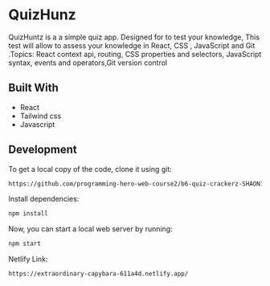 # QuizHunz

QuizHuntz is a a simple quiz app. Designed for to test your knowledge, This test will allow to assess your knowledge in React, CSS , JavaScript and Git .Topics: React context api, routing, CSS properties and selectors, JavaScript syntax, events and operators,Git version control

## Built With
- React
- Tailwind css
- Javascript

## Development
To get a local copy of the code, clone it using git:

```sh
https://github.com/programming-hero-web-course2/b6-quiz-crackerz-SHAON1028.git

```
Install dependencies:

```sh
npm install
```
Now, you can start a local web server by running:

```sh
npm start
```
Netlify Link:
```sh
https://extraordinary-capybara-611a4d.netlify.app/
```